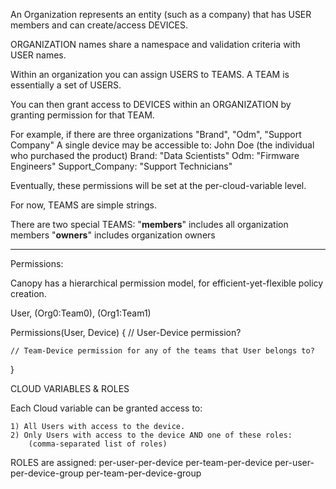 An Organization represents an entity (such as a company) that has USER members
and can create/access DEVICES.

ORGANIZATION names share a namespace and validation criteria with USER names.

Within an organization you can assign USERS to TEAMS.  A TEAM is essentially a
set of USERS.

You can then grant access to DEVICES within an ORGANIZATION by granting
permission for that TEAM.

For example, if there are three organizations "Brand", "Odm", "Support Company"
    A single device may be accessible to:
        John Doe (the individual who purchased the product)
        Brand: "Data Scientists"
        Odm: "Firmware Engineers"
        Support_Company: "Support Technicians"

Eventually, these permissions will be set at the per-cloud-variable level.

For now, TEAMS are simple strings.

There are two special TEAMS:
    "__members__" includes all organization members
    "__owners__" includes organization owners



-------------------------------------------------------------------------------
Permissions:

Canopy has a hierarchical permission model, for efficient-yet-flexible policy
creation.

User, (Org0:Team0), (Org1:Team1)

Permissions(User, Device) {
    // User-Device permission?
    
    // Team-Device permission for any of the teams that User belongs to?
}







CLOUD VARIABLES & ROLES

Each Cloud variable can be granted access to:

    1) All Users with access to the device.
    2) Only Users with access to the device AND one of these roles:
        (comma-separated list of roles)

ROLES are assigned:
    per-user-per-device
    per-team-per-device
    per-user-per-device-group
    per-team-per-device-group
